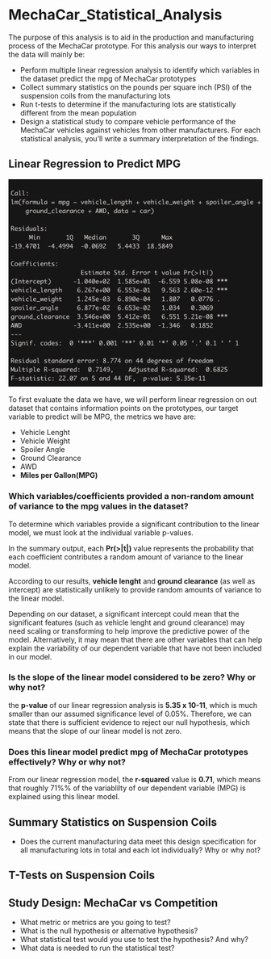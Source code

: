 # MechaCar_Statistical_Analysis

The purpose of this analysis is to aid in the production and manufacturing process of the MechaCar prototype. For this analysis our ways to interpret the data will mainly be:

- Perform multiple linear regression analysis to identify which variables in the dataset predict the mpg of MechaCar prototypes
- Collect summary statistics on the pounds per square inch (PSI) of the suspension coils from the manufacturing lots
- Run t-tests to determine if the manufacturing lots are statistically different from the mean population
- Design a statistical study to compare vehicle performance of the MechaCar vehicles against vehicles from other manufacturers. For each statistical analysis, you’ll write a summary interpretation of the findings.

## Linear Regression to Predict MPG

![linear_regression](https://github.com/carloshgalvan95/MechaCar_Statistical_Analysis/blob/main/Resources/linear_regression.png)

To first evaluate the data we have, we will perform linear regression on out dataset that contains information points on the prototypes, our target variable to predict will be MPG, the metrics we have are:

- Vehicle Lenght
- Vehicle Weight
- Spoiler Angle
- Ground Clearance
- AWD
- **Miles per Gallon(MPG)**

### Which variables/coefficients provided a non-random amount of variance to the mpg values in the dataset?
To determine which variables provide a significant contribution to the linear model, we must look at the individual variable p-values.

In the summary output, each **Pr(>|t|)** value represents the probability that each coefficient contributes a random amount of variance to the linear model.

According to our results, **vehicle lenght** and **ground clearance** (as well as intercept) are statistically unlikely to provide random amounts of variance to the linear model.

Depending on our dataset, a significant intercept could mean that the significant features (such as vehicle lenght and ground clearance) may need scaling or transforming to help improve the predictive power of the model. Alternatively, it may mean that there are other variables that can help explain the variability of our dependent variable that have not been included in our model. 


### Is the slope of the linear model considered to be zero? Why or why not?
the **p-value** of our linear regression analysis is **5.35 x 10-11**, which is much smaller than our assumed significance level of 0.05%. Therefore, we can state that there is sufficient evidence to reject our null hypothesis, which means that the slope of our linear model is not zero.

### Does this linear model predict mpg of MechaCar prototypes effectively? Why or why not?
From our linear regression model, the **r-squared** value is **0.71**, which means that roughly 71%% of the variablilty of our dependent variable (MPG) is explained using this linear model. 

## Summary Statistics on Suspension Coils

- Does the current manufacturing data meet this design specification for all manufacturing lots in total and each lot individually? Why or why not?

## T-Tests on Suspension Coils


## Study Design: MechaCar vs Competition




- What metric or metrics are you going to test?
- What is the null hypothesis or alternative hypothesis?
- What statistical test would you use to test the hypothesis? And why?
- What data is needed to run the statistical test?